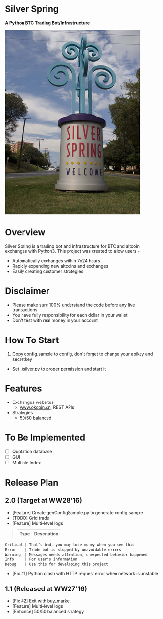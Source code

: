# Silver Spring
**A Python BTC Trading Bot/Infrastructure**

![logo](SilverSpring.jpg)

# Overview
Silver Spring is a trading bot and infrastructure for BTC and altcoin exchanges with Python3. This project was created to allow users -

* Automatically exchanges within 7x24 hours
* Rapidly expending new altcoins and exchanges
* Easily creating customer strategies

# Disclaimer

* Please make sure 100% understand the code before any live transactions
* You have fully responsibility for each dollar in your wallet
* Don't test with real money in your account

# How To Start

1. Copy config.sample to config, don't forget to change your apikey and secretkey
 * Set ./silver.py to proper permission and start it

# Features
* Exchanges websites
	- www.okcoin.cn, REST APIs
* Strategies
	- 50/50 balanced

# To Be Implemented
* [ ] Quotation database
* [ ] GUI
* [ ] Multiple Index

# Release Plan
## 2.0 (Target at WW28'16)
- [Feature] Create genConfigSample.py to generate config.sample
- [TODO] Grid trade
- [Feature] Multi-level logs

>	Type     | Description 
>	-------- | -------------
	Critical | That’s bad, you may lose money when you see this
	Error    | Trade bot is stopped by unavoidable errors
	Warning  | Messages needs attention, unexpected behavior happened
	Info     | For user's information
	Debug    | Use this for developing this project

- [Fix #1] Python crash with HTTP request error when network is unstable

## 1.1 (Released at WW27'16)
- [Fix #2] Exit with buy_market
- [Feature] Multi-level logs
- [Enhance] 50/50 balanced strategy

